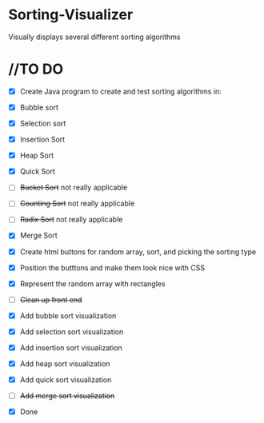 # Sorting-Visualizer
Visually displays several different sorting algorithms


# //TO DO
- [x] Create Java program to create and test sorting algorithms in: 
- [x] Bubble sort
- [x] Selection sort
- [x] Insertion Sort
- [x] Heap Sort
- [x] Quick Sort
- [ ] ~~Bucket Sort~~ not really applicable
- [ ] ~~Counting Sort~~ not really applicable
- [ ] ~~Radix Sort~~ not really applicable
- [x] Merge Sort
- [x] Create html buttons for random array, sort, and picking the sorting type
- [x] Position the butttons and make them look nice with CSS
- [x] Represent the random array with rectangles
- [ ] ~~Clean up front end~~
- [x] Add bubble sort visualization
- [x] Add selection sort visualization
- [x] Add insertion sort visualization
- [x] Add heap sort visualization
- [x] Add quick sort visualization
- [ ] ~~Add merge sort visualization~~
- [x] Done

